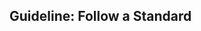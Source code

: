 <div id="title">

## Guideline: Follow a Standard
</div>

<div id="body">

<include src="introduction/unit-inParent-asPanel.md" boilerplate />
<include src="basic/unit-inParent-asPanel.md" boilerplate />
<include src="intermediate/unit-inParent-asPanel.md" boilerplate />

</div>
